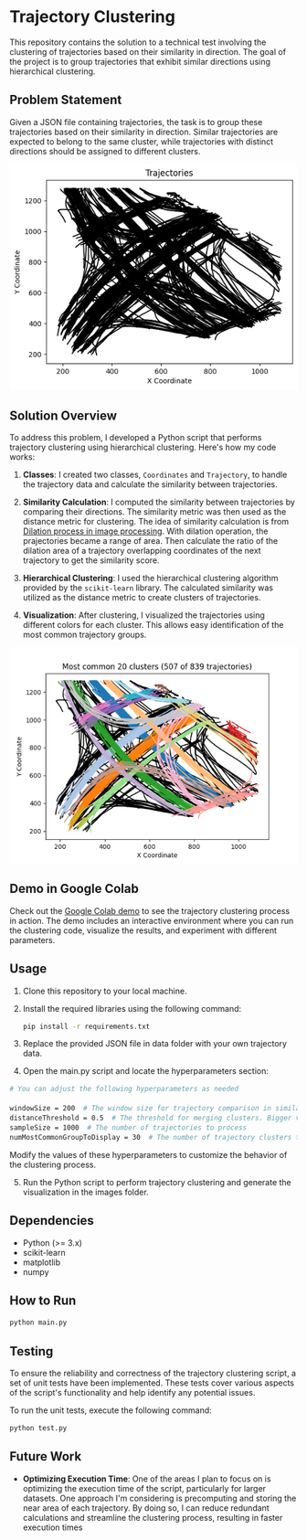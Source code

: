 # Trajectory Clustering

This repository contains the solution to a technical test involving the clustering of trajectories based on their similarity in direction. The goal of the project is to group trajectories that exhibit similar directions using hierarchical clustering.

## Problem Statement

Given a JSON file containing trajectories, the task is to group these trajectories based on their similarity in direction. Similar trajectories are expected to belong to the same cluster, while trajectories with distinct directions should be assigned to different clusters.

![Result](images/original.png?raw=true)

## Solution Overview

To address this problem, I developed a Python script that performs trajectory clustering using hierarchical clustering. Here's how my code works:

1. **Classes**: I created two classes, `Coordinates` and `Trajectory`, to handle the trajectory data and calculate the similarity between trajectories.

2. **Similarity Calculation**: I computed the similarity between trajectories by comparing their directions. The similarity metric was then used as the distance metric for clustering. The idea of similarity calculation is from [Dilation process in image processing](https://en.wikipedia.org/wiki/Dilation_(morphology)). With dilation operation, the prajectories became a range of area. Then calculate the ratio of the dilation area of a trajectory overlapping coordinates of the next trajectory to get the similarity score.

3. **Hierarchical Clustering**: I used the hierarchical clustering algorithm provided by the `scikit-learn` library. The calculated similarity was utilized as the distance metric to create clusters of trajectories.

4. **Visualization**: After clustering, I visualized the trajectories using different colors for each cluster. This allows easy identification of the most common trajectory groups.
   
![Result](images/Cluster.png?raw=true)

## Demo in Google Colab

Check out the [Google Colab demo](https://colab.research.google.com/github/oneonethree113/Trajectory-Analysis/blob/main/AMAG_test.ipynb) to see the trajectory clustering process in action. The demo includes an interactive environment where you can run the clustering code, visualize the results, and experiment with different parameters.

## Usage

1. Clone this repository to your local machine.
2. Install the required libraries using the following command:

   ```bash
   pip install -r requirements.txt
   ```
3. Replace the provided JSON file in data folder with your own trajectory data.
4. Open the main.py script and locate the hyperparameters section:
 ```bash
# You can adjust the following hyperparameters as needed

windowSize = 200  # The window size for trajectory comparison in similarity calculation. Bigger value indicate merging the trajectories with further distance into the same cluster.
distanceThreshold = 0.5  # The threshold for merging clusters. Bigger value indicate merging the trajectories with further distance into the same cluster.
sampleSize = 1000  # The number of trajectories to process
numMostCommonGroupToDisplay = 30  # The number of trajectory clusters to show
 ```
Modify the values of these hyperparameters to customize the behavior of the clustering process.

5. Run the Python script to perform trajectory clustering and generate the visualization in the images folder.

## Dependencies

- Python (>= 3.x)
- scikit-learn
- matplotlib
- numpy

## How to Run

```bash
python main.py
```

## Testing

To ensure the reliability and correctness of the trajectory clustering script, a set of unit tests have been implemented. These tests cover various aspects of the script's functionality and help identify any potential issues.

To run the unit tests, execute the following command:

```bash
python test.py
```

## Future Work

- **Optimizing Execution Time**: One of the areas I plan to focus on is optimizing the execution time of the script, particularly for larger datasets. One approach I'm considering is precomputing and storing the near area of each trajectory. By doing so, I can reduce redundant calculations and streamline the clustering process, resulting in faster execution times
